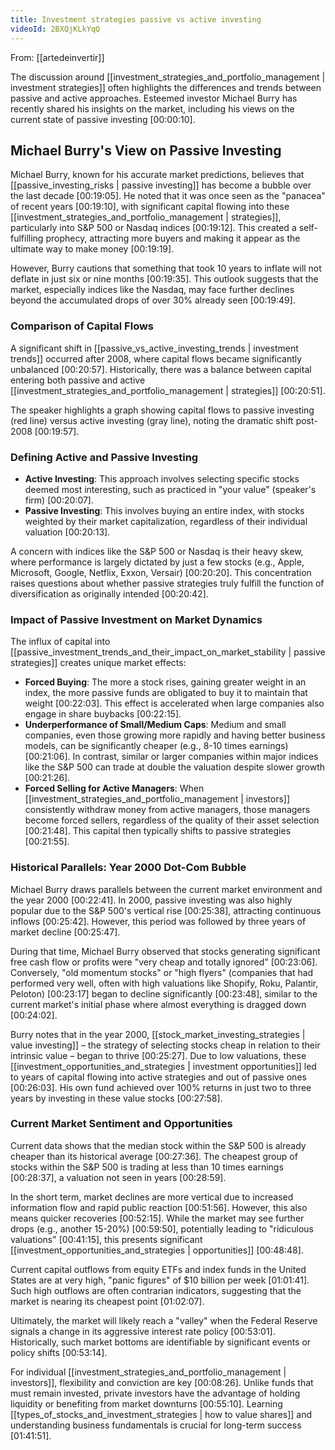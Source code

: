 ```yaml
---
title: Investment strategies passive vs active investing
videoId: 2BXQjKLkYqQ
---
```


From: [[artedeinvertir]] <br/> 

The discussion around [[investment_strategies_and_portfolio_management | investment strategies]] often highlights the differences and trends between passive and active approaches. Esteemed investor Michael Burry has recently shared his insights on the market, including his views on the current state of passive investing <a class="yt-timestamp" data-t="00:00:10">[00:00:10]</a>.

## Michael Burry's View on Passive Investing

Michael Burry, known for his accurate market predictions, believes that [[passive_investing_risks | passive investing]] has become a bubble over the last decade <a class="yt-timestamp" data-t="00:19:05">[00:19:05]</a>. He noted that it was once seen as the "panacea" of recent years <a class="yt-timestamp" data-t="00:19:10">[00:19:10]</a>, with significant capital flowing into these [[investment_strategies_and_portfolio_management | strategies]], particularly into S&P 500 or Nasdaq indices <a class="yt-timestamp" data-t="00:19:12">[00:19:12]</a>. This created a self-fulfilling prophecy, attracting more buyers and making it appear as the ultimate way to make money <a class="yt-timestamp" data-t="00:19:19">[00:19:19]</a>.

However, Burry cautions that something that took 10 years to inflate will not deflate in just six or nine months <a class="yt-timestamp" data-t="00:19:35">[00:19:35]</a>. This outlook suggests that the market, especially indices like the Nasdaq, may face further declines beyond the accumulated drops of over 30% already seen <a class="yt-timestamp" data-t="00:19:49">[00:19:49]</a>.

### Comparison of Capital Flows

A significant shift in [[passive_vs_active_investing_trends | investment trends]] occurred after 2008, where capital flows became significantly unbalanced <a class="yt-timestamp" data-t="00:20:57">[00:20:57]</a>. Historically, there was a balance between capital entering both passive and active [[investment_strategies_and_portfolio_management | strategies]] <a class="yt-timestamp" data-t="00:20:51">[00:20:51]</a>.

The speaker highlights a graph showing capital flows to passive investing (red line) versus active investing (gray line), noting the dramatic shift post-2008 <a class="yt-timestamp" data-t="00:19:57">[00:19:57]</a>.

### Defining Active and Passive Investing

*   **Active Investing**: This approach involves selecting specific stocks deemed most interesting, such as practiced in "your value" (speaker's firm) <a class="yt-timestamp" data-t="00:20:07">[00:20:07]</a>.
*   **Passive Investing**: This involves buying an entire index, with stocks weighted by their market capitalization, regardless of their individual valuation <a class="yt-timestamp" data-t="00:20:13">[00:20:13]</a>.

A concern with indices like the S&P 500 or Nasdaq is their heavy skew, where performance is largely dictated by just a few stocks (e.g., Apple, Microsoft, Google, Netflix, Exxon, Versair) <a class="yt-timestamp" data-t="00:20:20">[00:20:20]</a>. This concentration raises questions about whether passive strategies truly fulfill the function of diversification as originally intended <a class="yt-timestamp" data-t="00:20:42">[00:20:42]</a>.

### Impact of Passive Investment on Market Dynamics

The influx of capital into [[passive_investment_trends_and_their_impact_on_market_stability | passive strategies]] creates unique market effects:
*   **Forced Buying**: The more a stock rises, gaining greater weight in an index, the more passive funds are obligated to buy it to maintain that weight <a class="yt-timestamp" data-t="00:22:03">[00:22:03]</a>. This effect is accelerated when large companies also engage in share buybacks <a class="yt-timestamp" data-t="00:22:15">[00:22:15]</a>.
*   **Underperformance of Small/Medium Caps**: Medium and small companies, even those growing more rapidly and having better business models, can be significantly cheaper (e.g., 8-10 times earnings) <a class="yt-timestamp" data-t="00:21:06">[00:21:06]</a>. In contrast, similar or larger companies within major indices like the S&P 500 can trade at double the valuation despite slower growth <a class="yt-timestamp" data-t="00:21:26">[00:21:26]</a>.
*   **Forced Selling for Active Managers**: When [[investment_strategies_and_portfolio_management | investors]] consistently withdraw money from active managers, those managers become forced sellers, regardless of the quality of their asset selection <a class="yt-timestamp" data-t="00:21:48">[00:21:48]</a>. This capital then typically shifts to passive strategies <a class="yt-timestamp" data-t="00:21:55">[00:21:55]</a>.

### Historical Parallels: Year 2000 Dot-Com Bubble

Michael Burry draws parallels between the current market environment and the year 2000 <a class="yt-timestamp" data-t="00:22:41">[00:22:41]</a>. In 2000, passive investing was also highly popular due to the S&P 500's vertical rise <a class="yt-timestamp" data-t="00:25:38">[00:25:38]</a>, attracting continuous inflows <a class="yt-timestamp" data-t="00:25:42">[00:25:42]</a>. However, this period was followed by three years of market decline <a class="yt-timestamp" data-t="00:25:47">[00:25:47]</a>.

During that time, Michael Burry observed that stocks generating significant free cash flow or profits were "very cheap and totally ignored" <a class="yt-timestamp" data-t="00:23:06">[00:23:06]</a>. Conversely, "old momentum stocks" or "high flyers" (companies that had performed very well, often with high valuations like Shopify, Roku, Palantir, Peloton) <a class="yt-timestamp" data-t="00:23:17">[00:23:17]</a> began to decline significantly <a class="yt-timestamp" data-t="00:23:48">[00:23:48]</a>, similar to the current market's initial phase where almost everything is dragged down <a class="yt-timestamp" data-t="00:24:02">[00:24:02]</a>.

Burry notes that in the year 2000, [[stock_market_investing_strategies | value investing]] – the strategy of selecting stocks cheap in relation to their intrinsic value – began to thrive <a class="yt-timestamp" data-t="00:25:27">[00:25:27]</a>. Due to low valuations, these [[investment_opportunities_and_strategies | investment opportunities]] led to years of capital flowing into active strategies and out of passive ones <a class="yt-timestamp" data-t="00:26:03">[00:26:03]</a>. His own fund achieved over 100% returns in just two to three years by investing in these value stocks <a class="yt-timestamp" data-t="00:27:58">[00:27:58]</a>.

### Current Market Sentiment and Opportunities

Current data shows that the median stock within the S&P 500 is already cheaper than its historical average <a class="yt-timestamp" data-t="00:27:36">[00:27:36]</a>. The cheapest group of stocks within the S&P 500 is trading at less than 10 times earnings <a class="yt-timestamp" data-t="00:28:37">[00:28:37]</a>, a valuation not seen in years <a class="yt-timestamp" data-t="00:28:59">[00:28:59]</a>.

In the short term, market declines are more vertical due to increased information flow and rapid public reaction <a class="yt-timestamp" data-t="00:51:56">[00:51:56]</a>. However, this also means quicker recoveries <a class="yt-timestamp" data-t="00:52:15">[00:52:15]</a>. While the market may see further drops (e.g., another 15-20%) <a class="yt-timestamp" data-t="00:59:50">[00:59:50]</a>, potentially leading to "ridiculous valuations" <a class="yt-timestamp" data-t="00:41:15">[00:41:15]</a>, this presents significant [[investment_opportunities_and_strategies | opportunities]] <a class="yt-timestamp" data-t="00:48:48">[00:48:48]</a>.

Current capital outflows from equity ETFs and index funds in the United States are at very high, "panic figures" of $10 billion per week <a class="yt-timestamp" data-t="01:01:41">[01:01:41]</a>. Such high outflows are often contrarian indicators, suggesting that the market is nearing its cheapest point <a class="yt-timestamp" data-t="01:02:07">[01:02:07]</a>.

Ultimately, the market will likely reach a "valley" when the Federal Reserve signals a change in its aggressive interest rate policy <a class="yt-timestamp" data-t="00:53:01">[00:53:01]</a>. Historically, such market bottoms are identifiable by significant events or policy shifts <a class="yt-timestamp" data-t="00:53:14">[00:53:14]</a>.

For individual [[investment_strategies_and_portfolio_management | investors]], flexibility and conviction are key <a class="yt-timestamp" data-t="00:08:26">[00:08:26]</a>. Unlike funds that must remain invested, private investors have the advantage of holding liquidity or benefiting from market downturns <a class="yt-timestamp" data-t="00:55:10">[00:55:10]</a>. Learning [[types_of_stocks_and_investment_strategies | how to value shares]] and understanding business fundamentals is crucial for long-term success <a class="yt-timestamp" data-t="01:41:51">[01:41:51]</a>.